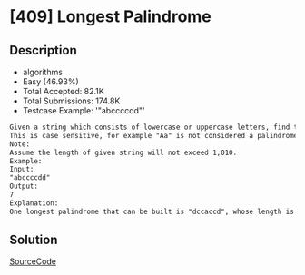 # [409] Longest Palindrome

## Description

* algorithms
* Easy (46.93%)
* Total Accepted:    82.1K
* Total Submissions: 174.8K
* Testcase Example:  '"abccccdd"'

```md
Given a string which consists of lowercase or uppercase letters, find the length of the longest palindromes that can be built with those letters.
This is case sensitive, for example "Aa" is not considered a palindrome here.
Note:
Assume the length of given string will not exceed 1,010.
Example: 
Input:
"abccccdd"
Output:
7
Explanation:
One longest palindrome that can be built is "dccaccd", whose length is 7.

```

## Solution

[SourceCode](./solution.js)